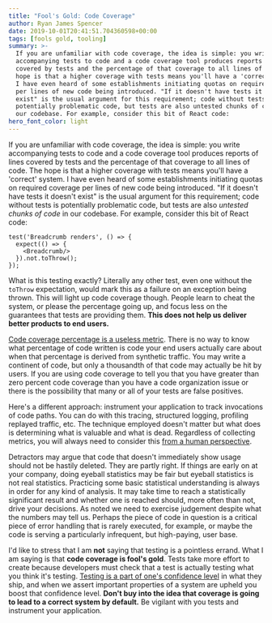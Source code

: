 ```yaml
---
title: "Fool's Gold: Code Coverage"
author: Ryan James Spencer
date: 2019-10-01T20:41:51.704360598+00:00
tags: [fools gold, tooling]
summary: >-
  If you are unfamiliar with code coverage, the idea is simple: you write
  accompanying tests to code and a code coverage tool produces reports of lines
  covered by tests and the percentage of that coverage to all lines of code. The
  hope is that a higher coverage with tests means you'll have a 'correct' system.
  I have even heard of some establishments initiating quotas on required coverage
  per lines of new code being introduced. "If it doesn't have tests it doesn't
  exist" is the usual argument for this requirement; code without tests is
  potentially problematic code, but tests are also untested chunks of code in
  our codebase. For example, consider this bit of React code:
hero_font_color: light
---
```


If you are unfamiliar with code coverage, the idea is simple: you write
accompanying tests to code and a code coverage tool produces reports of lines
covered by tests and the percentage of that coverage to all lines of code. The
hope is that a higher coverage with tests means you'll have a 'correct' system.
I have even heard of some establishments initiating quotas on required coverage
per lines of new code being introduced. "If it doesn't have tests it doesn't
exist" is the usual argument for this requirement; code without tests is
potentially problematic code, but tests are also _untested chunks of code_ in
our codebase. For example, consider this bit of React code:

```
test('Breadcrumb renders', () => {
  expect(() => {
    <Breadcrumb/>
  }).not.toThrow();
});
```

What is this testing exactly? Literally any other test, even one without the
`toThrow` expectation, would mark this as a failure on an exception being
thrown. This will light up code coverage though. People learn to cheat the
system, or please the percentage going up, and focus less on the guarantees that
tests are providing them. **This does not help us deliver better products to end
users.**

[Code coverage percentage is a useless
metric](https://twitter.com/KentBeck/status/812703192437981184). There is no way
to know what percentage of code written is code your end users actually care
about when that percentage is derived from synthetic traffic. You may write a
continent of code, but only a thousandth of that code may actually be hit by
users. If you are using code coverage to tell you that you have greater than
zero percent code coverage than you have a code organization issue or there is
the possibility that many or all of your tests are false positives.

Here's a different approach: instrument your application to track invocations of
code paths. You can do with this tracing, structured logging, profiling replayed
traffic, etc. The technique employed doesn't matter but what does is determining
what is valuable and what is dead. Regardless of collecting metrics, you will
always need to consider this [from a human
perspective](https://kentcdodds.com/blog/how-to-know-what-to-test).

Detractors may argue that code that doesn't immediately show usage should not be
hastily deleted. They are partly right. If things are early on at your company,
doing eyeball statistics may be fair but eyeball statistics is not real
statistics. Practicing some basic statistical understanding is always in order
for any kind of analysis. It may take time to reach a statistically significant
result and whether one is reached should, more often than not, drive your
decisions. As noted we need to exercise judgement despite what the numbers may
tell us. Perhaps the piece of code in question is a critical piece of error
handling that is rarely executed, for example, or maybe the code is serving a
particularly infrequent, but high-paying, user base.

I'd like to stress that I am **not** saying that testing is a pointless errand.
What I am saying is that **code coverage is fool's gold**. Tests take more
effort to create because developers must check that a test is actually testing
what you think it's testing. [Testing is a part of one's confidence
level](https://stackoverflow.com/questions/153234/how-deep-are-your-unit-tests/153565#153565)
in what they ship, and when we assert important properties of a system are
upheld you boost that confidence level. **Don't buy into the idea that coverage
is going to lead to a correct system by default.** Be vigilant with you tests
and instrument your application.

